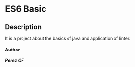 # **ES6 Basic**

## **Description**

It is a project about the basics of java and application of linter.

####    **Author**
***Perez OF***
